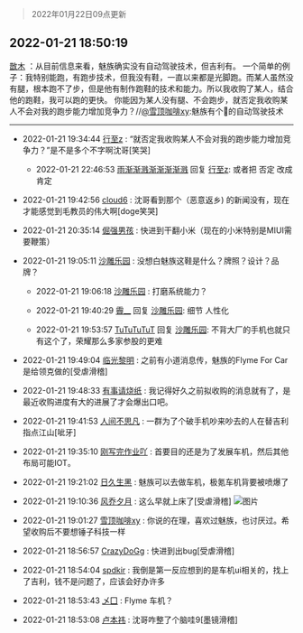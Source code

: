 > 2022年01月22日09点更新
<link rel="stylesheet" href="https://cdn.jsdelivr.net/gh/taotie6/sampleJSON@main/css/photo_show.css">
<meta name="referrer" content="no-referrer" />


 ## 2022-01-21 18:50:19 

 [㪚木](https://www.coolapk.com/feed/32990065?shareKey=YmVhYmFiZTNiZTUwNjFlYTkxN2M~) ：从目前信息来看，魅族确实没有自动驾驶技术，但吉利有。
一个简单的例子：我特别能跑，有跑步技术，但我没有鞋，一直以来都是光脚跑。而某人虽然没有腿，根本跑不了步，但是他有制作跑鞋的技术和能力。所以我收购了某人，结合他的跑鞋，我可以跑的更快。
你能因为某人没有腿、不会跑步<!--break-->，就否定我收购某人不会对我的跑步能力增加竞争力？//<a class="feed-link-uname" href="/u/雪顶咖啡xy">@雪顶咖啡xy</a>:魅族有个🔨的自动驾驶技术 

<div class="album">
</div>

 ------- 

- 2022-01-21 19:34:44 [行至z](uid=582810) : “就否定我收购某人不会对我的跑步能力增加竞争力？”是不是多个不字啊沈哥[笑哭] 

    - 2022-01-21 22:46:53 [雨渐渐溅渐渐渐渐溅](uid=2384512) 回复 [行至z](uid=582810): 或者把  否定   改成   肯定 

- 2022-01-21 19:42:56 [cloud6](uid=852635) : 沈哥看到那个（恶意返乡) 的新闻没有，现在才能感觉到毛教员的伟大啊[doge笑哭] 

- 2022-01-21 20:35:14 [倔强男孩](uid=1053486) : 快进到干翻小米（现在的小米特别是MIUI需要鞭策） 

- 2022-01-21 19:05:11 [沙雕乐园](uid=2447129) : 没想白魅族这鞋是什么？牌照？设计？品牌？ 

    - 2022-01-21 19:06:18 [沙雕乐园](uid=2447129) : 打磨系统能力？ 

    - 2022-01-21 19:40:29 [霽__](uid=2393793) 回复 [沙雕乐园](uid=2447129): 细节 人性化 

    - 2022-01-21 19:53:57 [TuTuTuTuT](uid=1433312) 回复 [沙雕乐园](uid=2447129): 不背大厂的手机也就只有这个了，荣耀那么多家参股的更难 

- 2022-01-21 19:49:04 [临光黎明](uid=493840) : 之前有小道消息传，魅族的Flyme For Car是给领克做的[受虐滑稽] 

- 2022-01-21 19:48:33 [有事请烧纸](uid=1802946) : 我记得好久之前拟收购的消息就有了，是最近收购进度有大的进展了才会爆出口吧。 

- 2022-01-21 19:41:53 [人间不思凡](uid=2080265) : 一群为了个破手机吵来吵去的人在替吉利指点江山[呲牙] 

- 2022-01-21 19:35:10 [刚写完作业吖](uid=2039761) : 首要目的还是为了发展车机，然后其他布局可能IOT。 

- 2022-01-21 19:21:02 [日久生黑](uid=1062678) : 魅族可以去做车机，极氪车机背要被喷爆了 

- 2022-01-21 19:10:36 [风乔夕月](uid=2725527) : 这么早就上床了[受虐滑稽] ![图片](https://image.coolapk.com/feed/2022/0121/19/2725527_2445e2c6_3434_9052_613@1440x250.jpeg)

- 2022-01-21 19:01:27 [雪顶咖啡xy](uid=2838840) : 你说的在理，喜欢过魅族，也讨厌过。希望收购后不要想锤子科技一样 

- 2022-01-21 18:56:57 [CrazyDoGg](uid=1508206) : 快进到出bug[受虐滑稽] 

- 2022-01-21 18:54:04 [spdkir](uid=2355070) : 我倒是第一反应想到的是车机ui相关的，找上了吉利，钱不是问题了，应该会好办许多 

- 2022-01-21 18:53:43 [乄囗](uid=759206) : Flyme 车机？ 

- 2022-01-21 18:53:08 [卢本祎](uid=2851774) : 沈哥咋整了个脑哇9[墨镜滑稽] 

